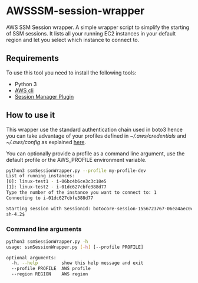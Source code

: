 # AWSSSM-session-wrapper
AWS SSM Session wrapper. A simple wrapper script to simplify the starting of SSM sessions.
It lists all your running EC2 instances in your default region and let you select which instance to connect to.

## Requirements

To use this tool you need to install the following tools:

* Python 3
* [AWS cli](https://docs.aws.amazon.com/cli/latest/userguide/cli-chap-install.html)
* [Session Manager Plugin](https://docs.aws.amazon.com/systems-manager/latest/userguide/session-manager-working-with-install-plugin.html)

## How to use it

This wrapper use the standard authentication chain used in boto3 hence you can take advantage of your profiles defined in *~/.aws/credentials* and 
*~/.aws/config* as explained [here](https://docs.aws.amazon.com/cli/latest/userguide/cli-chap-configure.html).

You can optionally provide a profile as a command line argument, use the default profile or the AWS_PROFILE environment variable.

```bash
python3 ssmSessionWrapper.py --profile my-profile-dev
List of running instances:
[0]: linux-test1 - i-06bc4b6ce3c3c18e5
[1]: linux-test2 - i-01dc627cbfe388d77
Type the number of the instance you want to connect to: 1
Connecting to i-01dc627cbfe388d77

Starting session with SessionId: botocore-session-1556723767-06ea4aec0cb66907e
sh-4.2$
```
### Command line arguments

```bash
python3 ssmSessionWrapper.py -h
usage: ssmSessionWrapper.py [-h] [--profile PROFILE]

optional arguments:
  -h, --help         show this help message and exit
  --profile PROFILE  AWS profile
  --region REGION    AWS region
```


